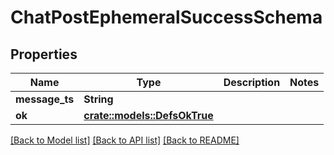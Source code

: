 # ChatPostEphemeralSuccessSchema

## Properties

Name | Type | Description | Notes
------------ | ------------- | ------------- | -------------
**message_ts** | **String** |  | 
**ok** | [**crate::models::DefsOkTrue**](defs_ok_true.md) |  | 

[[Back to Model list]](../README.md#documentation-for-models) [[Back to API list]](../README.md#documentation-for-api-endpoints) [[Back to README]](../README.md)


